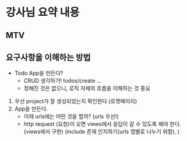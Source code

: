 # 강사님 요약 내용
## MTV
## 요구사항을 이해하는 방법
- Todo App을 만든다?
    - CRUD 생각하기! todos/create ...
    - 정해진 것은 없으니, 로직 자체의 흐름을 이해하는 것 중요

1. 우선 project가 잘 생성되었는지 확인한다 (로켓페이지)
2. App을 만든다.
    - 이때 urls에는 어떤 것을 할까? (urls 우선!)
    - http request (요청)이 오면 views에서 응답이 갈 수 있도록 해야 한다. (views에서 구현)
        (include 존재 인지하기(urls 앱별로 나누기 위함), )